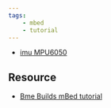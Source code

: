 ```yaml
---
tags:
    - mbed
    - tutorial
---
```


- [imu MPU6050](mbed_stm32_mpu6050.md)


## Resource
- [Bme Builds mBed tutorial](https://youtu.be/BAzKg3vcB88?list=PLWy-YwxbAu8FDpD2saP1p6IFHgvbzODyc)

